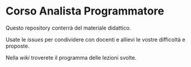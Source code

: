 # Corso Analista Programmatore

Questo repository conterrà del materiale didattico.

Usate le _issues_ per condividere con docenti e allievi le vostre difficoltà e proposte.

Nella _wiki_ troverete il programma delle lezioni svolte.
